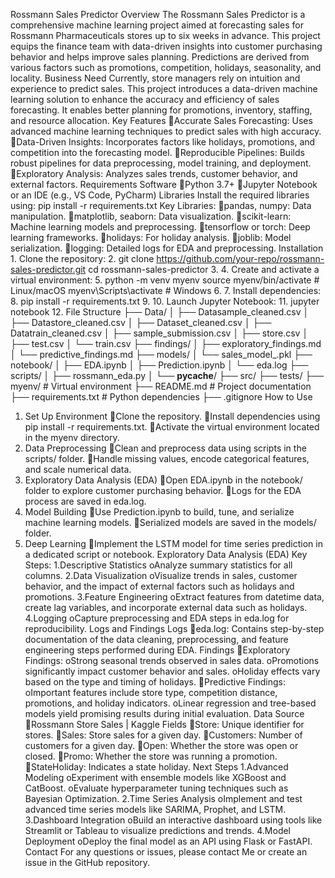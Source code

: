 Rossmann Sales Predictor
Overview
The Rossmann Sales Predictor is a comprehensive machine learning project aimed at forecasting sales for Rossmann Pharmaceuticals stores up to six weeks in advance. This project equips the finance team with data-driven insights into customer purchasing behavior and helps improve sales planning. Predictions are derived from various factors such as promotions, competition, holidays, seasonality, and locality.
Business Need
Currently, store managers rely on intuition and experience to predict sales. This project introduces a data-driven machine learning solution to enhance the accuracy and efficiency of sales forecasting. It enables better planning for promotions, inventory, staffing, and resource allocation.
Key Features
Accurate Sales Forecasting: Uses advanced machine learning techniques to predict sales with high accuracy.
Data-Driven Insights: Incorporates factors like holidays, promotions, and competition into the forecasting model.
Reproducible Pipelines: Builds robust pipelines for data preprocessing, model training, and deployment.
Exploratory Analysis: Analyzes sales trends, customer behavior, and external factors.
Requirements
Software
Python 3.7+
Jupyter Notebook or an IDE (e.g., VS Code, PyCharm)
Libraries
Install the required libraries using:
pip install -r requirements.txt
Key Libraries:
pandas, numpy: Data manipulation.
matplotlib, seaborn: Data visualization.
scikit-learn: Machine learning models and preprocessing.
tensorflow or torch: Deep learning frameworks.
holidays: For holiday analysis.
joblib: Model serialization.
logging: Detailed logs for EDA and preprocessing.
Installation
1.
Clone the repository:
2.
git clone https://github.com/your-repo/rossmann-sales-predictor.git
cd rossmann-sales-predictor
3.
4.
Create and activate a virtual environment:
5.
python -m venv myenv
source myenv/bin/activate  # Linux/macOS
myenv\Scripts\activate   # Windows
6.
7.
Install dependencies:
8.
pip install -r requirements.txt
9.
10.
Launch Jupyter Notebook:
11.
jupyter notebook
12.
File Structure
├── Data/
│   ├── Datasample_cleaned.csv
│   ├── Datastore_cleaned.csv
│   ├── Dataset_cleaned.csv
│   ├── Datatrain_cleaned.csv
│   ├── sample_submission.csv
│   ├── store.csv
│   ├── test.csv
│   └── train.csv
├── findings/
│   ├── exploratory_findings.md
│   └── predictive_findings.md
├── models/
│   └── sales_model_<timestamp>.pkl
├── notebook/
│   ├── EDA.ipynb
│   ├── Prediction.ipynb
│   └── eda.log
├── scripts/
│   ├── rossmann_eda.py
│   └── __pycache__/
├── src/
├── tests/
├── myenv/  # Virtual environment
├── README.md  # Project documentation
├── requirements.txt  # Python dependencies
├── .gitignore
How to Use
1. Set Up Environment
Clone the repository.
Install dependencies using pip install -r requirements.txt.
Activate the virtual environment located in the myenv directory.
2. Data Preprocessing
Clean and preprocess data using scripts in the scripts/ folder.
Handle missing values, encode categorical features, and scale numerical data.
3. Exploratory Data Analysis (EDA)
Open EDA.ipynb in the notebook/ folder to explore customer purchasing behavior.
Logs for the EDA process are saved in eda.log.
4. Model Building
Use Prediction.ipynb to build, tune, and serialize machine learning models.
Serialized models are saved in the models/ folder.
5. Deep Learning
Implement the LSTM model for time series prediction in a dedicated script or notebook.
Exploratory Data Analysis (EDA)
Key Steps:
1.Descriptive Statistics 
oAnalyze summary statistics for all columns.
2.Data Visualization 
oVisualize trends in sales, customer behavior, and the impact of external factors such as holidays and promotions.
3.Feature Engineering 
oExtract features from datetime data, create lag variables, and incorporate external data such as holidays.
4.Logging 
oCapture preprocessing and EDA steps in eda.log for reproducibility.
Logs and Findings
Logs
eda.log: Contains step-by-step documentation of the data cleaning, preprocessing, and feature engineering steps performed during EDA.
Findings
Exploratory Findings: 
oStrong seasonal trends observed in sales data.
oPromotions significantly impact customer behavior and sales.
oHoliday effects vary based on the type and timing of holidays.
Predictive Findings: 
oImportant features include store type, competition distance, promotions, and holiday indicators.
oLinear regression and tree-based models yield promising results during initial evaluation.
Data
Source
Rossmann Store Sales | Kaggle
Fields
Store: Unique identifier for stores.
Sales: Store sales for a given day.
Customers: Number of customers for a given day.
Open: Whether the store was open or closed.
Promo: Whether the store was running a promotion.
StateHoliday: Indicates a state holiday.
Next Steps
1.Advanced Modeling 
oExperiment with ensemble models like XGBoost and CatBoost.
oEvaluate hyperparameter tuning techniques such as Bayesian Optimization.
2.Time Series Analysis 
oImplement and test advanced time series models like SARIMA, Prophet, and LSTM.
3.Dashboard Integration 
oBuild an interactive dashboard using tools like Streamlit or Tableau to visualize predictions and trends.
4.Model Deployment 
oDeploy the final model as an API using Flask or FastAPI.
Contact
For any questions or issues, please contact Me or create an issue in the GitHub repository.
